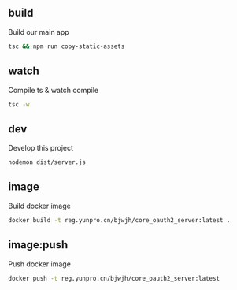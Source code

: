 ## build

Build our main app

```bash
tsc && npm run copy-static-assets
```

## watch

Compile ts & watch compile

```bash
tsc -w
```

## dev

Develop this project

```bash
nodemon dist/server.js
```

## image

Build docker image

```bash
docker build -t reg.yunpro.cn/bjwjh/core_oauth2_server:latest .
```

## image:push

Push docker image

```bash
docker push -t reg.yunpro.cn/bjwjh/core_oauth2_server:latest
```